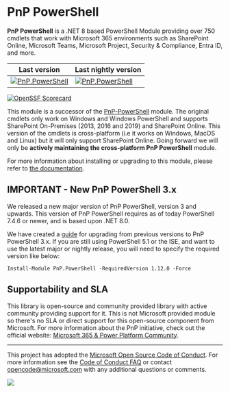 ﻿# PnP PowerShell

**PnP PowerShell** is a .NET 8 based PowerShell Module providing over 750 cmdlets that work with Microsoft 365 environments such as SharePoint Online, Microsoft Teams, Microsoft Project, Security & Compliance, Entra ID, and more.

Last version | Last nightly version
-------------|---------------------
[![PnP.PowerShell](https://img.shields.io/powershellgallery/v/pnp.powershell)](https://www.powershellgallery.com/packages/PnP.PowerShell/) | [![PnP.PowerShell](https://img.shields.io/powershellgallery/v/pnp.powershell?include_prereleases)](https://www.powershellgallery.com/packages/PnP.PowerShell/)

[![OpenSSF Scorecard](https://api.scorecard.dev/projects/github.com/pnp/powershell/badge)](https://scorecard.dev/viewer/?uri=github.com/pnp/powershell)

This module is a successor of the [PnP-PowerShell](https://github.com/pnp/pnp-powershell) module. The original cmdlets only work on Windows and Windows PowerShell and supports SharePoint On-Premises (2013, 2016 and 2019) and SharePoint Online. This version of the cmdlets is cross-platform (i.e it works on Windows, MacOS and Linux) but it will only support SharePoint Online. Going forward we will only be **actively maintaining the cross-platform PnP PowerShell** module.

For more information about installing or upgrading to this module, please refer to [the documentation](https://pnp.github.io/powershell/articles/index.html).

## IMPORTANT - New PnP PowerShell 3.x

We released a new major version of PnP PowerShell, version 3 and upwards. This version of PnP PowerShell requires as of today PowerShell 7.4.6 or newer, and is based upon .NET 8.0. 

We have created a [guide](https://github.com/pnp/powershell/blob/dev/MIGRATE-2.0-to-3.0.md) for upgrading from previous versions to PnP PowerShell 3.x. If you are still using PowerShell 5.1 or the ISE, and want to use the latest major or nightly release, you will need to specify the required version like below: 

`Install-Module PnP.PowerShell -RequiredVersion 1.12.0 -Force`

## Supportability and SLA

This library is open-source and community provided library with active community providing support for it. This is not Microsoft provided module so there's no SLA or direct support for this open-source component from Microsoft. For more information about the PnP initiative, check out the official website: [Microsoft 365 & Power Platform Community](https://pnp.github.io).

---
This project has adopted the [Microsoft Open Source Code of Conduct](https://opensource.microsoft.com/codeofconduct/). For more information see the [Code of Conduct FAQ](https://opensource.microsoft.com/codeofconduct/faq/) or contact [opencode@microsoft.com](mailto:opencode@microsoft.com) with any additional questions or comments.


<img src="https://m365-visitor-stats.azurewebsites.net/pnp-powershell/readme" />
